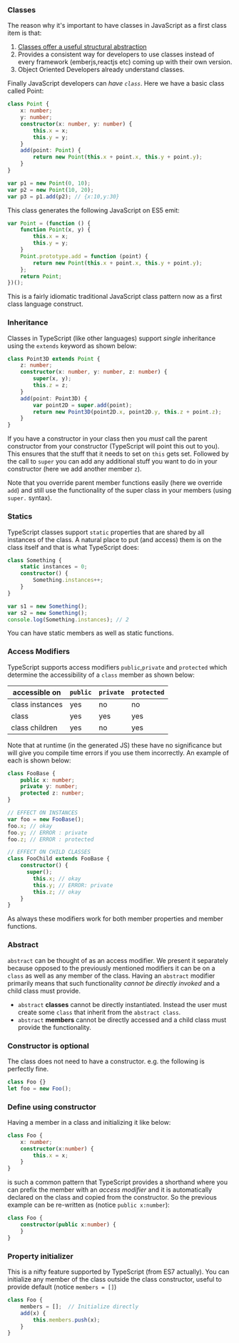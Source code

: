 ### Classes
The reason why it's important to have classes in JavaScript as a first class item is that:
1. [Classes offer a useful structural abstraction](./tips/classesAreUseful.md)
1. Provides a consistent way for developers to use classes instead of every framework (emberjs,reactjs etc) coming up with their own version.
1. Object Oriented Developers already understand classes.

Finally JavaScript developers can *have `class`*. Here we have a basic class called Point:
```ts
class Point {
    x: number;
    y: number;
    constructor(x: number, y: number) {
        this.x = x;
        this.y = y;
    }
    add(point: Point) {
        return new Point(this.x + point.x, this.y + point.y);
    }
}

var p1 = new Point(0, 10);
var p2 = new Point(10, 20);
var p3 = p1.add(p2); // {x:10,y:30}
```
This class generates the following JavaScript on ES5 emit:
```ts
var Point = (function () {
    function Point(x, y) {
        this.x = x;
        this.y = y;
    }
    Point.prototype.add = function (point) {
        return new Point(this.x + point.x, this.y + point.y);
    };
    return Point;
})();
```
This is a fairly idiomatic traditional JavaScript class pattern now as a first class language construct.

### Inheritance
Classes in TypeScript (like other languages) support *single* inheritance using the `extends` keyword as shown below:

```ts
class Point3D extends Point {
    z: number;
    constructor(x: number, y: number, z: number) {
        super(x, y);
        this.z = z;
    }
    add(point: Point3D) {
        var point2D = super.add(point);
        return new Point3D(point2D.x, point2D.y, this.z + point.z);
    }
}
```
If you have a constructor in your class then you *must* call the parent constructor from your constructor (TypeScript will point this out to you). This ensures that the stuff that it needs to set on `this` gets set. Followed by the call to `super` you can add any additional stuff you want to do in your constructor (here we add another member `z`).

Note that you override parent member functions easily (here we override `add`) and still use the functionality of the super class in your members (using `super.` syntax).

### Statics
TypeScript classes support `static` properties that are shared by all instances of the class. A natural place to put (and access) them is on the class itself and that is what TypeScript does:

```ts
class Something {
    static instances = 0;
    constructor() {
        Something.instances++;
    }
}

var s1 = new Something();
var s2 = new Something();
console.log(Something.instances); // 2
```

You can have static members as well as static functions.

### Access Modifiers
TypeScript supports access modifiers `public`,`private` and `protected` which determine the accessibility of a `class` member as shown below:

| accessible on   | `public` | `private` | `protected` |
|-----------------|----------|-----------|-------------|
| class instances | yes      | no        | no          |
| class           | yes      | yes       | yes         |
| class children  | yes      | no        | yes         |

Note that at runtime (in the generated JS) these have no significance but will give you compile time errors if you use them incorrectly. An example of each is shown below:

```ts
class FooBase {
    public x: number;
    private y: number;
    protected z: number;
}

// EFFECT ON INSTANCES
var foo = new FooBase();
foo.x; // okay
foo.y; // ERROR : private
foo.z; // ERROR : protected

// EFFECT ON CHILD CLASSES
class FooChild extends FooBase {
    constructor() {
      super();
        this.x; // okay
        this.y; // ERROR: private
        this.z; // okay
    }
}
```

As always these modifiers work for both member properties and member functions.

### Abstract
`abstract` can be thought of as an access modifier. We present it separately because opposed to the previously mentioned modifiers it can be on a `class` as well as any member of the class. Having an `abstract` modifier primarily means that such functionality *cannot be directly invoked* and a child class must provide.

* `abstract` **classes** cannot be directly instantiated. Instead the user must create some `class` that inherit from the `abstract class`.
* `abstract` **members** cannot be directly accessed and a child class must provide the functionality.

### Constructor is optional

The class does not need to have a constructor. e.g. the following is perfectly fine. 

```ts
class Foo {}
let foo = new Foo();
```

### Define using constructor

Having a member in a class and initializing it like below:

```ts
class Foo {
    x: number;
    constructor(x:number) {
        this.x = x;
    }
}
```
is such a common pattern that TypeScript provides a shorthand where you can prefix the member with an *access modifier* and it is automatically declared on the class and copied from the constructor. So the previous example can be re-written as (notice `public x:number`):

```ts
class Foo {
    constructor(public x:number) {
    }
}
```

### Property initializer
This is a nifty feature supported by TypeScript (from ES7 actually). You can initialize any member of the class outside the class constructor, useful to provide default (notice `members = []`)

```ts
class Foo {
    members = [];  // Initialize directly
    add(x) {
        this.members.push(x);
    }
}
```


